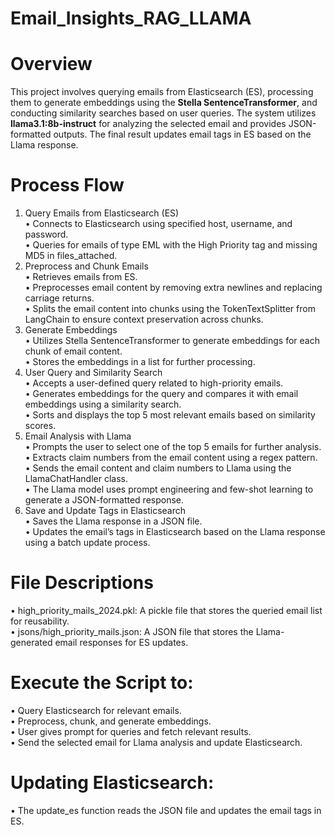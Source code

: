 # Email_Insights_RAG_LLAMA

# Overview
This project involves querying emails from Elasticsearch (ES), processing them to generate embeddings using the **Stella SentenceTransformer**, and conducting similarity searches based on user queries. The system utilizes **llama3.1:8b-instruct** for analyzing the selected email and provides JSON-formatted outputs. The final result updates email tags in ES based on the Llama response.

# Process Flow
1.	Query Emails from Elasticsearch (ES)<br />
  • Connects to Elasticsearch using specified host, username, and password.<br />
  • Queries for emails of type EML with the High Priority tag and missing MD5 in files_attached.
2.	Preprocess and Chunk Emails<br />
  •	Retrieves emails from ES.<br />
  •	Preprocesses email content by removing extra newlines and replacing carriage returns.<br />
  •	Splits the email content into chunks using the TokenTextSplitter from LangChain to ensure context preservation across chunks.
3.	Generate Embeddings<br />
  •	Utilizes Stella SentenceTransformer to generate embeddings for each chunk of email content.<br />
  •	Stores the embeddings in a list for further processing.
4.	User Query and Similarity Search<br />
  •	Accepts a user-defined query related to high-priority emails.<br />
  •	Generates embeddings for the query and compares it with email embeddings using a similarity search.<br />
  •	Sorts and displays the top 5 most relevant emails based on similarity scores.
5.	Email Analysis with Llama<br />
  •	Prompts the user to select one of the top 5 emails for further analysis.<br />
  •	Extracts claim numbers from the email content using a regex pattern.<br />
  •	Sends the email content and claim numbers to Llama using the LlamaChatHandler class.<br />
  •	The Llama model uses prompt engineering and few-shot learning to generate a JSON-formatted response.
6.	Save and Update Tags in Elasticsearch<br />
  •	Saves the Llama response in a JSON file.<br />
  •	Updates the email’s tags in Elasticsearch based on the Llama response using a batch update process.

# File Descriptions
  •	high_priority_mails_2024.pkl: A pickle file that stores the queried email list for reusability.<br />
  •	jsons/high_priority_mails.json: A JSON file that stores the Llama-generated email responses for ES updates.

# Execute the Script to:
  •	Query Elasticsearch for relevant emails.<br />
  •	Preprocess, chunk, and generate embeddings.<br />
  •	User gives prompt for queries and fetch relevant results.<br />
  •	Send the selected email for Llama analysis and update Elasticsearch.
  
# Updating Elasticsearch:
  • The update_es function reads the JSON file and updates the email tags in ES.
